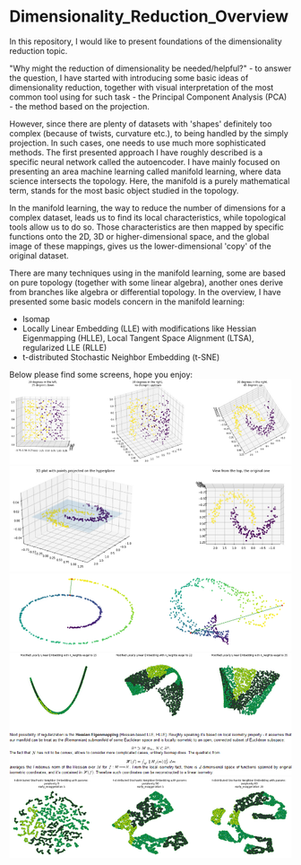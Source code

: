 # Dimensionality_Reduction_Overview

In this repository, I would like to present foundations of the dimensionality reduction topic.

"Why might the reduction of dimensionality be needed/helpful?" - to answer the question, I have started with introducing some basic ideas of dimensionality reduction, together with visual interpretation of the most common tool using for such task - the Principal Component Analysis (PCA) - the method based on the projection.

However, since there are plenty of datasets with 'shapes' definitely too complex (because of twists, curvature etc.), to being handled by the simply projection. In such cases, one needs to use much more sophisticated methods. The first presented approach I have roughly described is a specific neural network called the autoencoder. I have mainly focused on presenting an area machine learning called manifold learning, where data science intersects the topology. Here, the manifold is a purely mathematical term, stands for the most basic object studied in the topology.

In the manifold learning, the way to reduce the number of dimensions for a complex dataset, leads us to find its local characteristics, while topological tools allow us to do so. Those characteristics are then mapped by specific functions onto the 2D, 3D or higher-dimensional space, and the global image of these mappings, gives us the lower-dimensional 'copy' of the original dataset.

There are many techniques using in the manifold learning, some are based on pure topology (together with some linear algebra), another ones derive from branches like algebra or differential topology. In the overview, I have presented some basic models concern in the manifold learning:
- Isomap
- Locally Linear Embedding (LLE) with modifications like Hessian Eigenmapping (HLLE), Local Tangent Space Alignment (LTSA), regularized LLE (RLLE)
- t-distributed Stochastic Neighbor Embedding (t-SNE)

Below please find some screens, hope you enjoy:
![App Screen](https://github.com/Yelon-ml/Dimensionality_Reduction_Overview/blob/master/screens/s4.PNG)
![App Screen](https://github.com/Yelon-ml/Dimensionality_Reduction_Overview/blob/master/screens/s3.PNG)
![App Screen](https://github.com/Yelon-ml/Dimensionality_Reduction_Overview/blob/master/screens/s1.PNG)
![App Screen](https://github.com/Yelon-ml/Dimensionality_Reduction_Overview/blob/master/screens/s2.PNG)
![App Screen](https://github.com/Yelon-ml/Dimensionality_Reduction_Overview/blob/master/screens/s5.PNG)
